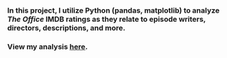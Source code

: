 ### In this project, I utilize Python (pandas, matplotlib) to analyze _The Office_ IMDB ratings as they relate to episode writers, directors, descriptions, and more.

### View my analysis __[here](https://github.com/saravalente/The-Office-IMDB-Data-Analysis/blob/main/IMDB%20Data%20Analysis.ipynb)__.
